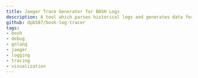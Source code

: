 ```yaml
---
title: Jaeger Trace Generator for BOSH Logs
description: A tool which parses historical logs and generates data for visualizing the events from Jaeger.
github: dpb587/bosh-log-tracer
tags:
- bosh
- debug
- golang
- jaeger
- logging
- tracing
- visualization
---
```

